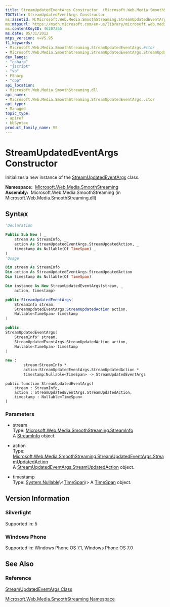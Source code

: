 ```yaml
---
title: StreamUpdatedEventArgs Constructor  (Microsoft.Web.Media.SmoothStreaming)
TOCTitle: StreamUpdatedEventArgs Constructor
ms:assetid: M:Microsoft.Web.Media.SmoothStreaming.StreamUpdatedEventArgs.#ctor(Microsoft.Web.Media.SmoothStreaming.StreamInfo,Microsoft.Web.Media.SmoothStreaming.StreamUpdatedEventArgs.StreamUpdatedAction,System.Nullable{System.TimeSpan})
ms:mtpsurl: https://msdn.microsoft.com/en-us/library/microsoft.web.media.smoothstreaming.streamupdatedeventargs.streamupdatedeventargs(v=VS.95)
ms:contentKeyID: 46307365
ms.date: 05/31/2012
mtps_version: v=VS.95
f1_keywords:
- Microsoft.Web.Media.SmoothStreaming.StreamUpdatedEventArgs.#ctor
- Microsoft.Web.Media.SmoothStreaming.StreamUpdatedEventArgs.StreamUpdatedEventArgs
dev_langs:
- "csharp"
- "jscript"
- "vb"
- FSharp
- "cpp"
api_location:
- Microsoft.Web.Media.SmoothStreaming.dll
api_name:
- Microsoft.Web.Media.SmoothStreaming.StreamUpdatedEventArgs..ctor
api_type:
- Managed
topic_type:
- apiref
- kbSyntax
product_family_name: VS
---
```


# StreamUpdatedEventArgs Constructor

Initializes a new instance of the [StreamUpdatedEventArgs](streamupdatedeventargs-class-microsoft-web-media-smoothstreaming_1.md) class.

**Namespace:**  [Microsoft.Web.Media.SmoothStreaming](microsoft-web-media-smoothstreaming-namespace_1.md)  
**Assembly:**  Microsoft.Web.Media.SmoothStreaming (in Microsoft.Web.Media.SmoothStreaming.dll)

## Syntax

```vb
'Declaration

Public Sub New ( _
    stream As StreamInfo, _
    action As StreamUpdatedEventArgs.StreamUpdatedAction, _
    timestamp As Nullable(Of TimeSpan) _
)
'Usage

Dim stream As StreamInfo
Dim action As StreamUpdatedEventArgs.StreamUpdatedAction
Dim timestamp As Nullable(Of TimeSpan)

Dim instance As New StreamUpdatedEventArgs(stream, _
    action, timestamp)
```

```csharp
public StreamUpdatedEventArgs(
    StreamInfo stream,
    StreamUpdatedEventArgs.StreamUpdatedAction action,
    Nullable<TimeSpan> timestamp
)
```

```cpp
public:
StreamUpdatedEventArgs(
    StreamInfo^ stream, 
    StreamUpdatedEventArgs.StreamUpdatedAction action, 
    Nullable<TimeSpan> timestamp
)
```

``` fsharp
new : 
        stream:StreamInfo * 
        action:StreamUpdatedEventArgs.StreamUpdatedAction * 
        timestamp:Nullable<TimeSpan> -> StreamUpdatedEventArgs
```

```jscript
public function StreamUpdatedEventArgs(
    stream : StreamInfo, 
    action : StreamUpdatedEventArgs.StreamUpdatedAction, 
    timestamp : Nullable<TimeSpan>
)
```

### Parameters

  - stream  
    Type: [Microsoft.Web.Media.SmoothStreaming.StreamInfo](streaminfo-class-microsoft-web-media-smoothstreaming_1.md)  
    A [StreamInfo](streaminfo-class-microsoft-web-media-smoothstreaming_1.md) object.

<!-- end list -->

  - action  
    Type: [Microsoft.Web.Media.SmoothStreaming.StreamUpdatedEventArgs.StreamUpdatedAction](streamupdatedeventargs-streamupdatedaction-enumeration-microsoft-web-media-smoothstreaming_1.md)  
    A [StreamUpdatedEventArgs.StreamUpdatedAction](streamupdatedeventargs-streamupdatedaction-enumeration-microsoft-web-media-smoothstreaming_1.md) object.

<!-- end list -->

  - timestamp  
    Type: [System.Nullable](https://msdn.microsoft.com/library/b3h38hb0\(v=vs.95\))\<[TimeSpan](https://msdn.microsoft.com/library/269ew577\(v=vs.95\))\>  
    A [TimeSpan](https://msdn.microsoft.com/library/269ew577\(v=vs.95\)) object.

## Version Information

### Silverlight

Supported in: 5  

### Windows Phone

Supported in: Windows Phone OS 7.1, Windows Phone OS 7.0  

## See Also

### Reference

[StreamUpdatedEventArgs Class](streamupdatedeventargs-class-microsoft-web-media-smoothstreaming_1.md)

[Microsoft.Web.Media.SmoothStreaming Namespace](microsoft-web-media-smoothstreaming-namespace_1.md)

